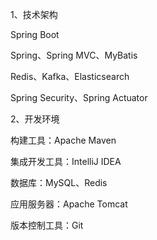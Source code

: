 1、技术架构 

Spring Boot 

Spring、Spring MVC、MyBatis 

Redis、Kafka、Elasticsearch 

Spring Security、Spring Actuator

2、开发环境 

构建工具：Apache Maven 

集成开发工具：IntelliJ IDEA 

数据库：MySQL、Redis 

应用服务器：Apache Tomcat 

版本控制工具：Git
